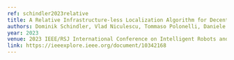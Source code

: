 ```yaml
---
ref: schindler2023relative
title: A Relative Infrastructure-less Localization Algorithm for Decentralized and Autonomous Swarm Formation
authors: Dominik Schindler, Vlad Niculescu, Tommaso Polonelli, Daniele Palossi, Luca Benini, Michele Magno
year: 2023
venue: 2023 IEEE/RSJ International Conference on Intelligent Robots and Systems (IROS)
link: https://ieeexplore.ieee.org/document/10342168
---
```

